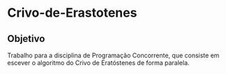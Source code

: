 # Crivo-de-Erastotenes
## Objetivo
Trabalho para a disciplina de Programação Concorrente, que consiste em escever o algoritmo do Crivo de Eratóstenes de forma paralela.
